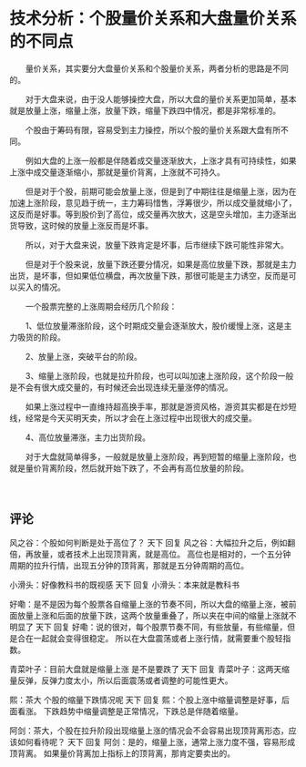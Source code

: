 # 技术分析：个股量价关系和大盘量价关系的不同点

　　量价关系，其实要分大盘量价关系和个股量价关系，两者分析的思路是不同的。

　　对于大盘来说，由于没人能够操控大盘，所以大盘的量价关系更加简单，基本就是放量上涨，缩量上涨，放量下跌，缩量下跌四中情况，都是非常标准的。

　　个股由于筹码有限，容易受到主力操控，所以个股的量价关系跟大盘有所不同。

　　例如大盘的上涨一般都是伴随着成交量逐渐放大，上涨才具有可持续性，如果上涨中成交量逐渐缩小，那就是量价背离，上涨就不可持久。

　　但是对于个股，前期可能会放量上涨，但是到了中期往往是缩量上涨，因为在加速上涨阶段，意见趋于统一，主力筹码惜售，浮筹很少，所以成交量就缩小了，这反而是好事。等到股价到了高位，成交量再次放大，这是空头增加，主力逐渐出货导致，这时候的放量上涨反而是坏事。

　　所以，对于大盘来说，放量下跌肯定是坏事，后市继续下跌可能性非常大。

　　但是对于个股来说，放量下跌还要分情况，如果是高位放量下跌，那就是主力出货，是坏事，但如果低位横盘，再次放量下跌，那很可能是主力诱空，反而是可以买入的情况。

　　一个股票完整的上涨周期会经历几个阶段：

　　1、低位放量滞涨阶段，这个时期成交量会逐渐放大，股价缓慢上涨，这是主力吸货的阶段。

　　2、放量上涨，突破平台的阶段。

　　3、缩量上涨阶段，也就是拉升阶段，也可以叫加速上涨阶段，这个阶段一般是不会有很大成交量的，有时候还会出现连续无量涨停的情况。

　　如果上涨过程中一直维持超高换手率，那就是游资风格，游资其实都是在炒短线，经常是今天买明天卖，所以才会在上涨过程中出现很大的成交量。

　　4、高位放量滞涨，主力出货阶段。

　　对于大盘就简单得多，一般就是放量上涨阶段，再到短暂的缩量上涨阶段，也就是量价背离阶段，然后就开始下跌了，不会再有高位放量的阶段。

　　
## 评论
风之谷：个股如何判断是处于高位了？
天下 回复 风之谷：大幅拉升之后，例如翻倍，再放量，或者技术上出现顶背离，就是高位。
高位也是相对的，一个五分钟周期的拉升行情，出现五分钟的顶背离，那就是五分钟周期的高位。

小滑头：好像教科书的既视感
天下 回复 小滑头：本来就是教科书

好嘞：是不是因为每个股票各自缩量上涨的节奏不同，所以大盘的缩量上涨，被前面放量上涨和后面的放量下跌，这两个放量重叠了，所以夹在中间的缩量上涨就不明显了
天下 回复 好嘞：说的很对，每个股票节奏不同，有些放量，有些缩量，但是合在一起就会变得很稳定。
所以在大盘震荡或者上涨行情，就需要重个股轻指数。

青菜叶子：目前大盘就是缩量上涨 是不是要跌了
天下 回复 青菜叶子：这两天缩量反弹，反弹力度太小，所以后面震荡或者调整的可能性更大。

熙：茶大 个股的缩量下跌情况呢
天下 回复 熙：个股上涨中缩量调整是好事，后面看涨。
下跌趋势中缩量调整是正常情况，下跌总是伴随着缩量。

阿剑：茶大，个股在拉升阶段出现缩量上涨的情况会不会容易出现顶背离形态，应该如何看待呢？
天下 回复 阿剑：是的，缩量上涨，通常上涨力度不强，容易形成顶背离。
如果量价背离加上指标上的顶背离，那肯定要卖出的。

